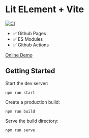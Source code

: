 # Lit ELement + Vite

[![CI](https://github.com/rodydavis/vite-lit-element-starter/actions/workflows/ci.yml/badge.svg)](https://github.com/rodydavis/vite-lit-element-starter/actions/workflows/ci.yml)

- ✅  Github Pages
- ✅  ES Modules
- ✅  Github Actions

[Online Demo](https://rodydavis.github.io/vite-lit-element-starter/)

## Getting Started

Start the dev server:

`npm run start`

Create a production build:

`npm run build`

Serve the build directory:

`npm run serve`